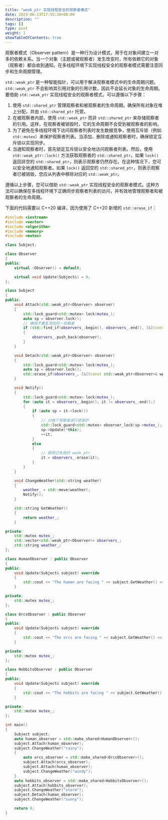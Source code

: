 ```yaml
---
title: "weak_ptr 实现线程安全的观察者模式"
date: 2023-06-13T17:55:28+08:00
description: ""
tags: []
type: post
weight: 1
showTableOfContents: true
---
```


观察者模式（Observer pattern）是一种行为设计模式，用于在对象间建立一对多的依赖关系。当一个对象（主题或被观察者）发生改变时，所有依赖它的对象（观察者）都会收到通知。在多线程环境下实现线程安全的观察者模式需要注意同步和生命周期管理。

`std::weak_ptr` 是一种智能指针，可以用于解决观察者模式中的生命周期问题。`std::weak_ptr` 不会影响其引用对象的引用计数，因此不会延长对象的生命周期。要借助 `std::weak_ptr` 实现线程安全的观察者模式，可以遵循以下步骤：

1. 使用 `std::shared_ptr` 管理观察者和被观察者的生命周期。确保所有对象在堆上分配，并由 `std::shared_ptr` 托管。
2. 在被观察者内部，使用 `std::weak_ptr` 而非 `std::shared_ptr` 来存储观察者的引用。这样，在观察者被销毁时，它的生命周期不会受到被观察者的影响。
3. 为了避免在多线程环境下访问观察者列表时发生数据竞争，使用互斥锁（例如 `std::mutex`）来保护观察者列表。当添加、删除或通知观察者时，确保锁定互斥锁以实现同步。
4. 当通知观察者时，首先锁定互斥锁以安全地访问观察者列表。然后，使用 `std::weak_ptr::lock()` 方法获取观察者的 `std::shared_ptr`。如果 `lock()` 返回非空的 `std::shared_ptr`，则表示观察者仍然存在。在这种情况下，您可以安全地通知观察者。如果 `lock()` 返回空的 `std::shared_ptr`，则表示观察者已被销毁，您应从列表中移除对应的 `std::weak_ptr`。

遵循以上步骤，您可以借助 `std::weak_ptr` 实现线程安全的观察者模式。这种方法可以确保在多线程环境下正确同步观察者列表的访问，并有效地管理观察者和被观察者的生命周期。

下面的代码需要以 C++20 编译，因为使用了 C++20 新增的 `std::erase_if`：

```c++
#include <iostream>
#include <vector>
#include <algorithm>
#include <memory>
#include <mutex>

class Subject;

class Observer
{
public:
    virtual ~Observer() = default;

    virtual void Update(Subject&) = 0;
};

class Subject
{
public:
    void Attach(std::weak_ptr<Observer> observer)
    {
        std::lock_guard<std::mutex> lock(mutex_);
        auto sp = observer.lock();
        // 确保不重复添加同一观察者
        if (std::find_if(observers_.begin(), observers_.end(), [&](const std::weak_ptr<Observer>& wp) { return sp == wp.lock(); }) == observers_.end())
        {
            observers_.push_back(observer);
        }
    }

    void Detach(std::weak_ptr<Observer> observer)
    {
        std::lock_guard<std::mutex> lock(mutex_);
        auto sp = observer.lock();
        std::erase_if(observers_, [&](const std::weak_ptr<Observer>& wp) { return sp == wp.lock(); });
    }

    void Notify()
    {
        std::lock_guard<std::mutex> lock(mutex_);
        for (auto it = observers_.begin(); it != observers_.end();)
        {
            if (auto sp = it->lock())
            {
                // 对每个观察者进行锁保护
                std::lock_guard<std::mutex> observer_lock(sp->mutex_);
                sp->Update(*this);
                ++it;
            }
            else
            {
                // 删除已失效的 weak_ptr
                it = observers_.erase(it);
            }
        }
    }

    void ChangeWeather(std::string weather)
    {
        weather_ = std::move(weather);
        Notify();
    }

    std::string GetWeather()
    {
        return weather_;
    }

private:
    std::mutex mutex_;
    std::vector<std::weak_ptr<Observer>> observers_;
    std::string weather_;
};

class HumanObserver : public Observer
{
public:
    void Update(Subject& subject) override
    {
        std::cout << "The human are facing " << subject.GetWeather() << " weather now." << std::endl;
    }

private:
    std::mutex mutex_;
};

class OrcsObserver : public Observer
{
public:
    void Update(Subject& subject) override
    {
        std::cout << "The orcs are facing " << subject.GetWeather() << " weather now." << std::endl;
    }

private:
    std::mutex mutex_;
};

class HobbitsObserver : public Observer
{
public:
    void Update(Subject& subject) override
    {
        std::cout << "The hobbits are facing " << subject.GetWeather() << " weather now." << std::endl;
    }

private:
    std::mutex mutex_;
};

int main()
{
    Subject subject;
    auto human_observer = std::make_shared<HumanObserver>();
    subject.Attach(human_observer);
    subject.ChangeWeather("rainy");
    {
        auto orcs_observer = std::make_shared<OrcsObserver>();
        subject.Attach(orcs_observer);
        subject.Attach(human_observer);
        subject.ChangeWeather("windy");
    }
    auto hobbits_observer = std::make_shared<HobbitsObserver>();
    subject.Attach(hobbits_observer);
    subject.ChangeWeather("storm");
    subject.Detach(human_observer);
    subject.ChangeWeather("sunny");

    return 0;
}
```

